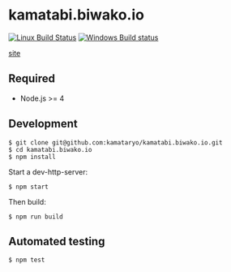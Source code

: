 # kamatabi.biwako.io

[![Linux Build Status](https://travis-ci.org/kamataryo/kamatabi.biwako.io.svg?branch=master)](https://travis-ci.org/kamataryo/kamatabi.biwako.io)
[![Windows Build status](https://ci.appveyor.com/api/projects/status/hndrdtmd5jim0d7o?svg=true)](https://ci.appveyor.com/project/kamataryo/kamatabi.biwako.io)

[site](http://kamatabi.biwako.io)

## Required

- Node.js >= 4

## Development

```shell
$ git clone git@github.com:kamataryo/kamatabi.biwako.io.git
$ cd kamatabi.biwako.io
$ npm install
```

Start a dev-http-server:

```shell
$ npm start
```

Then build:

```shell
$ npm run build
```

## Automated testing

```shell
$ npm test
```
